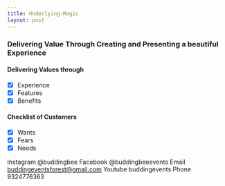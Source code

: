 ```yaml
---
title: Underlying-Magic
layout: post
---
```


### Delivering Value Through Creating and Presenting a beautiful Experience

#### Delivering Values through 
 - [x] Experience 
 - [x] Features
 - [x] Benefits

#### Checklist of Customers
 - [x] Wants
 - [x] Fears
 - [x] Needs

Instagram @buddingbee
Facebook @buddingbeeevents
Email buddingeventsforest@gmail.com
Youtube buddingevents
Phone 9324776363